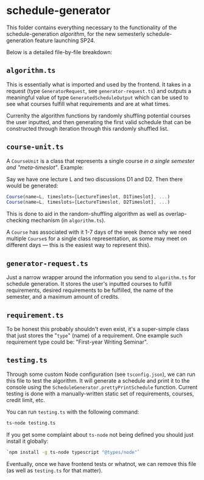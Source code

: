 # schedule-generator

This folder contains everything necessary to the functionality of the schedule-generation _algorithm_, for the new semesterly schedule-generation feature launching SP24.

Below is a detailed file-by-file breakdown:

## `algorithm.ts`

This is essentially what is imported and used by the frontend. It takes in a request (type `GeneratorRequest`, see `generator-request.ts`) and outputs a meaningful value of type `GeneratedScheduleOutput` which can be used to see what courses fulfill what requirements and are at what times.

Currenlty the algorithm functions by randomly shuffling potential courses the user inputted, and then generating the first valid schedule that can be constructed through iteration through this randomly shuffled list.

## `course-unit.ts`

A `CourseUnit` is a class that represents a single course _in a single semester and "meta-timeslot"_. Example:

Say we have one lecture L and two discussions D1 and D2. Then there would be generated:

```typescript
Course(name=L, timeslots=[LectureTimeslot, D1Timeslot], ...)
Course(name=L, timeslots=[LectureTimeslot, D2Timeslot], ...)
```

This is done to aid in the random-shuffling algorithm as well as overlap-checking mechanism (in `algorithm.ts`).

A `Course` has associated with it 1-7 days of the week (hence why we need multiple `Course`s for a single class representation, as some may meet on different days — this is the easiest way to represent this).

## `generator-request.ts`

Just a narrow wrapper around the information you send to `algorithm.ts` for schedule generation. It stores the user's inputted courses to fulfill requirements, desired requirements to be fulfilled, the name of the semester, and a maximum amount of credits.

## `requirement.ts`

To be honest this probably shouldn't even exist, it's a super-simple class that just stores the "`type`" (name) of a requirement. One example such requirement type could be: "First-year Writing Seminar".

## `testing.ts`

Through some custom Node configuration (see `tsconfig.json`), we can run this file to test the algorithm. It will generate a schedule and print it to the console using the `ScheduleGenerator.prettyPrintSchedule` function. Current testing is done with a manually-written static set of requirements, courses, credit limit, etc.

You can run `testing.ts` with the following command:

```bash
ts-node testing.ts
```

If you get some complaint about `ts-node` not being defined you should just install it globally:

```bash
`npm install -g ts-node typescript "@types/node"`
```

Eventually, once we have frontend tests or whatnot, we can remove this file (as well as `testing.ts`
for that matter).
